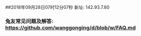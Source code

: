 ##2018年09月28日07时12分07秒 新址: 142.93.7.80
### 兔友常见问题及解答: https://github.com/wanggonging/d/blob/w/FAQ.md
